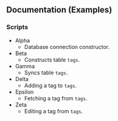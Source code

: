 ## Documentation (Examples)

### Scripts
* Alpha
  * Database connection constructor.
* Beta
  * Constructs table `tags`.
* Gamma
  * Syncs table `tags`.
* Delta
  * Adding a tag to `tags`.
* Epsilon
  * Fetching a tag from `tags`.
* Zeta
  * Editing a tag from `tags`.
